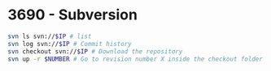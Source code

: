 # 3690 - Subversion

```bash
svn ls svn://$IP # list
svn log svn://$IP # Commit history
svn checkout svn://$IP # Download the repository
svn up -r $NUMBER # Go to revision number X inside the checkout folder
```
